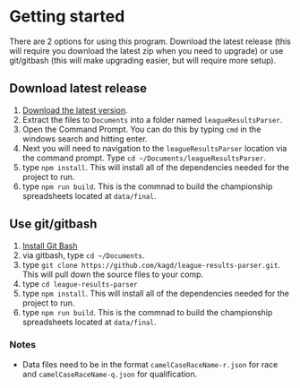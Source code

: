 # Getting started

There are 2 options for using this program. Download the latest release (this will require you download
the latest zip when you need to upgrade) or use git/gitbash (this will make upgrading easier, but will require
more setup).

## Download latest release

1. [Download the latest version](https://github.com/kagd/league-results-parser/releases).
1. Extract the files to `Documents` into a folder named `leagueResultsParser`.
1. Open the Command Prompt. You can do this by typing `cmd` in the windows search and hitting enter.
1. Next you will need to navigation to the `leagueResultsParser` location via the command prompt. Type `cd ~/Documents/leagueResultsParser`.
1. type `npm install`. This will install all of the dependencies needed for the project to run.
1. type `npm run build`. This is the commnad to build the championship spreadsheets located at `data/final`.

## Use git/gitbash

1. [Install Git Bash](https://appuals.com/what-is-git-bash/)
1. via gitbash, type `cd ~/Documents`.
1. type `git clone https://github.com/kagd/league-results-parser.git`. This will pull down the source files to your comp.
1. type `cd league-results-parser`
1. type `npm install`. This will install all of the dependencies needed for the project to run.
1. type `npm run build`. This is the commnad to build the championship spreadsheets located at `data/final`.

### Notes

- Data files need to be in the format `camelCaseRaceName-r.json` for race and `camelCaseRaceName-q.json` for qualification.